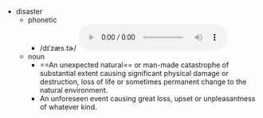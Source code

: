 - disaster
	- phonetic
		- /dɪˈzæs.tɚ/
		  <audio controls><source src="https://api.dictionaryapi.dev/media/pronunciations/en/disaster-us.mp3"></audio>
	- noun
		- ==An unexpected natural== or man-made catastrophe of substantial extent causing significant physical damage or destruction, loss of life or sometimes permanent change to the natural environment.
		- An unforeseen event causing great loss, upset or unpleasantness of whatever kind.